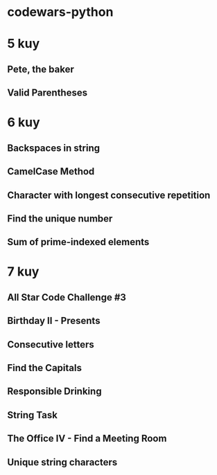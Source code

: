 # codewars-python

# 5 kuy
## Pete, the baker
## Valid Parentheses

# 6 kuy
## Backspaces in string
## CamelCase Method
## Character with longest consecutive repetition
## Find the unique number
## Sum of prime-indexed elements


# 7 kuy
## All Star Code Challenge #3
## Birthday II - Presents
## Consecutive letters
## Find the Capitals
## Responsible Drinking
## String Task
## The Office IV - Find a Meeting Room
## Unique string characters
